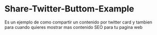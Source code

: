 # Share-Twitter-Buttom-Example
Es un ejemplo de como compartir un contenido por twitter card y tambien para cuando quieres mostrar mas contenido SEO para tu pagina web
